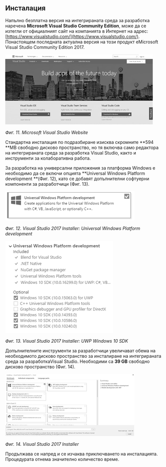 ## Инсталация

Напълно безплатна версия на интегрираната среда за разработка наречена **Microsoft Visual Studio Community Edition**, може да се изтегли от официалният сайт на компанията в Интернет на адрес: [https://www.visualstudio.com/](https://www.visualstudio.com/). Понастоящем последната актуална версия на този продукт еMicrosoft Visual Studio Community Edition 2017.

![](/chapter1/11.png)

_Фиг. 11.  Microsoft Visual Studio Website_

Стандартна инсталация по подразбиране изисква скромните **594 **MB свободно дисково пространство, но тя включва само редактора на интегрираната среда за разработка Visual Studio, както и инструменти за колаборативна работа.

За разработка на универсални приложения за платформа Windows е необходимо да се включи опцията **Universal Windows Platform development **\(Фиг. 12\), като се добавят допълнителни софтуерни компоненти за разработчици \(Фиг. 13\).

![](/chapter1/12.png)

_Фиг. 12. Visual Studio 2017 Installer: Universal Windows Platform development_

![](/chapter1/13.png)

_Фиг. 13. Visual Studio 2017 Installer: UWP Windows 10 SDK_

Допълнителните инструменти за разработчици увеличават обема на необходимото дисково пространство за инсталиране на интегрираната среда за разработкаVisual Studio. Необходими са **39 GB** свободно дисково пространство \(Фиг. 14\).

![](/chapter1/14.png)

_Фиг. 14. Visual Studio 2017 Installer_

Продължава се напред и се изчаква приключването на инсталацията. Процедурата отнема значително количество време.

